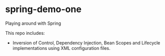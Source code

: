 # spring-demo-one
Playing around with Spring

This repo includes:

- Inversion of Control, Dependency Injection, Bean Scopes and Lifecycle implementations using XML configuration files.
